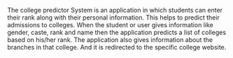The college predictor System is an application in which students can enter their rank along with their personal information. This helps to predict their admissions to colleges. When the student or user gives information like gender, caste, rank and name then the application predicts a list of colleges based on his/her rank. The application also gives information about the branches in that college. And it is redirected to the specific college website.

